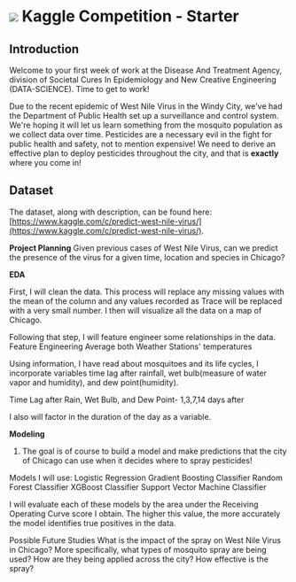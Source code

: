# ![](https://ga-dash.s3.amazonaws.com/production/assets/logo-9f88ae6c9c3871690e33280fcf557f33.png) Kaggle Competition - Starter

## Introduction

Welcome to your first week of work at the Disease And Treatment Agency, division of Societal Cures In Epidemiology and New Creative Engineering (DATA-SCIENCE). Time to get to work!

Due to the recent epidemic of West Nile Virus in the Windy City, we've had the Department of Public Health set up a surveillance and control system. We're hoping it will let us learn something from the mosquito population as we collect data over time. Pesticides are a necessary evil in the fight for public health and safety, not to mention expensive! We need to derive an effective plan to deploy pesticides throughout the city, and that is **exactly** where you come in!

## Dataset

The dataset, along with description, can be found here: [https://www.kaggle.com/c/predict-west-nile-virus/](https://www.kaggle.com/c/predict-west-nile-virus/).


**Project Planning**
Given previous cases of West Nile Virus, can we predict the presence of the virus for a given time, location and species in Chicago?

**EDA**

First, I will clean the data. This process will replace any missing values with the mean of the column and any values recorded as Trace will be replaced with a very small number.
I then will visualize all the data on a map of Chicago.

Following that step, I will feature engineer some relationships in the data.
Feature Engineering
Average both Weather Stations' temperatures

Using information, I have read about mosquitoes and its life cycles, I incorporate variables time lag after rainfall, wet bulb(measure of water vapor and humidity), and dew point(humidity).

Time Lag after Rain, Wet Bulb, and Dew Point- 1,3,7,14 days after

I also will factor in the duration of the day as a variable.

**Modeling**

1. The goal is of course to build a model and make predictions that the city of Chicago can use when it decides where to spray pesticides!

Models I will use:
Logistic Regression
Gradient Boosting Classifier
Random Forest Classifier
XGBoost Classifier
Support Vector Machine Classifier

I will evaluate each of these models by the area under the Receiving Operating Curve score I obtain. The higher this value, the more accurately the model identifies true positives in the data.

Possible Future Studies
What is the impact of the spray on West Nile Virus in Chicago? More specifically, what types of mosquito spray are being used? How are they being applied across the city? How effective is the spray?
